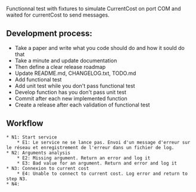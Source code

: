Functionnal test with fixtures to simulate CurrentCost on port COM and waited for currentCost to send messages.

## Development process:
 
 * Take a paper and write what you code should do and how it sould do that
 * Take a minute and update documentation
 * Then define a clear release roadmap 
 * Update README.md, CHANGELOG.txt, TODO.md
 * Add functional test
 * Add unit test while you don't pass functional test
 * Develop function has you don't pass unit test
 * Commit after each new implemented function
 * Create a release after each validation of functional test

## Workflow

    * N1: Start service
        * E1: Le service ne se lance pas. Envoi d'un message d'erreur sur le réseau et enregistrement de l'erreur dans un fichier de log.
    * N2: Arguments analysis
        * E2: Missing argument. Return an error and log it
        * E3: Bad value for an argument. Return and error and log it
    * N3: Connexion to current cost
        * E4: Unable to connect to current cost. Log error and return to step N3.
    * N4: 